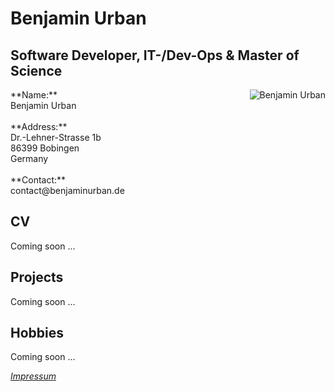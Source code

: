 # Benjamin Urban
## Software Developer, IT-/Dev-Ops & Master of Science

<img src="https://avatars1.githubusercontent.com/u/1394732?v=3&s=230" alt="Benjamin Urban" align="right"/>
**Name:**<br>
Benjamin Urban<br>
<br>
**Address:**<br>
Dr.-Lehner-Strasse 1b<br>
86399 Bobingen<br>
Germany<br>
<br>
**Contact:**<br>
contact@benjaminurban.de

## CV
Coming soon ...

## Projects
Coming soon ...

## Hobbies
Coming soon ...


*[Impressum](Imprint.md)*